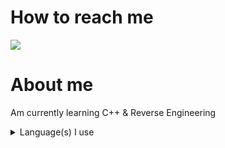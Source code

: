 # How to reach me
![](https://discord.c99.nl/widget/theme-1/762389349676613693.png)

# About me

Am currently learning C++ & Reverse Engineering

<details>
<summary>Language(s) I use</summary>
  
![C++](https://img.shields.io/badge/c++-%23000000.svg?style=for-the-badge&logo=c++&logoColor=white)
  
</details>
